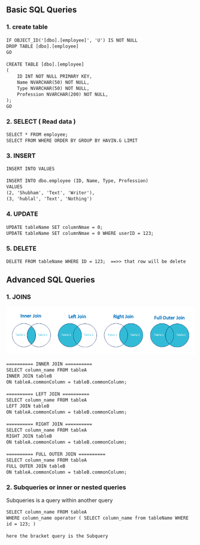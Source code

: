 ## Basic SQL Queries

### 1. create table 
```
IF OBJECT_ID('[dbo].[employee]', 'U') IS NOT NULL
DROP TABLE [dbo].[employee]
GO

CREATE TABLE [dbo].[employee]
(
    ID INT NOT NULL PRIMARY KEY,
    Name NVARCHAR(50) NOT NULL,
    Type NVARCHAR(50) NOT NULL,
    Profession NVARCHAR(200) NOT NULL,
);
GO
```

### 2. SELECT ( Read data )
```
SELECT * FROM employee;
SELECT FROM WHERE ORDER BY GROUP BY HAVIN.G LIMIT
```

### 3. INSERT 
```
INSERT INTO VALUES

INSERT INTO dbo.employee (ID, Name, Type, Profession)
VALUES 
(2, 'Shubham', 'Text', 'Writer'),
(3, 'hublal', 'Text', 'Nothing')
```

### 4. UPDATE
```
UPDATE tableName SET columnNmae = 0;
UPDATE tableName SET columnNmae = 0 WHERE userID = 123;
```

### 5. DELETE
```
DELETE FROM tableName WHERE ID = 123;  ==>> that row will be delete 
```

## Advanced SQL Queries

### 1. JOINS
![Alt Text](joins.png)

```
========== INNER JOIN ==========
SELECT column_name FROM tableA
INNER JOIN tableB
ON tableA.commonColumn = tableB.commonColumn;

========== LEFT JOIN ==========
SELECT column_name FROM tableA
LEFT JOIN tableB
ON tableA.commonColumn = tableB.commonColumn;

========== RIGHT JOIN ==========
SELECT column_name FROM tableA
RIGHT JOIN tableB
ON tableA.commonColumn = tableB.commonColumn;

========== FULL OUTER JOIN ==========
SELECT column_name FROM tableA
FULL OUTER JOIN tableB
ON tableA.commonColumn = tableB.commonColumn;
```

### 2. Subqueries or inner or nested queries
Subqueries is a query within another query

```
SELECT column_name FROM tableA
WHERE column_name operator ( SELECT column_name from tableName WHERE id = 123; )   

here the bracket query is the Subquery
```





































